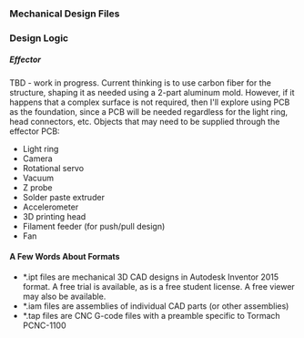 ### Mechanical Design Files


### Design Logic


##### Effector
TBD - work in progress.  Current thinking is to use carbon fiber for the structure, shaping it as needed using a 2-part aluminum mold.
However, if it happens that a complex surface is not required, then I'll explore using PCB as the foundation, since a PCB will be needed regardless for the light ring, head connectors, etc.
Objects that may need to be supplied through the effector PCB:
* Light ring
* Camera
* Rotational servo
* Vacuum
* Z probe
* Solder paste extruder
* Accelerometer
* 3D printing head
* Filament feeder (for push/pull design)
* Fan


#### A Few Words About Formats

* *.ipt files are mechanical 3D CAD designs in Autodesk Inventor 2015 format.  A free trial is available, as is a free student license.  A free viewer may also be available.
* *.iam files are assemblies of individual CAD parts (or other assemblies)
* *.tap files are CNC G-code files with a preamble specific to Tormach PCNC-1100
